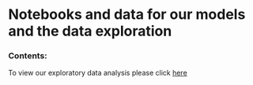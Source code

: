 # Notebooks and data for our models and the data exploration

### Contents:

To view our exploratory data analysis please click [here](https://github.com/Caparisun/data_mid_bootcamp_project_regression/blob/master/Notebooks_and_data/Basic_eda.ipynb)

